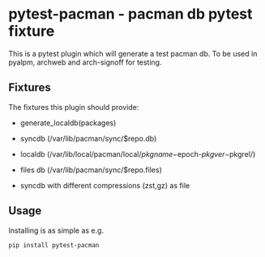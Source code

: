 # pytest-pacman - pacman db pytest fixture

This is a pytest plugin which will generate a test pacman db. To be used in
pyalpm, archweb and arch-signoff for testing.

## Fixtures

The fixtures this plugin should provide:

* generate_localdb(packages)

* syncdb (/var/lib/pacman/sync/$repo.db)
* localdb (/var/lib/local/pacman/local/$pkgname-$epoch-$pkgver-$pkgrel/)
* files db (/var/lib/pacman/sync/$repo.files)
* syncdb with different compressions (zst,gz) as file

## Usage

Installing is as simple as e.g.

```
pip install pytest-pacman
```
